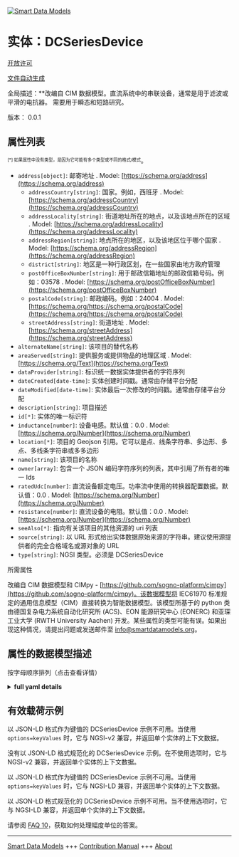 <!-- 10-Header -->  
[![Smart Data Models](https://smartdatamodels.org/wp-content/uploads/2022/01/SmartDataModels_logo.png "Logo")](https://smartdatamodels.org)  
实体：DCSeriesDevice  
=================<!-- /10-Header -->  
<!-- 15-License -->  
[开放许可](https://github.com/smart-data-models//dataModel.EnergyCIM/blob/master/DCSeriesDevice/LICENSE.md)  
[文件自动生成](https://docs.google.com/presentation/d/e/2PACX-1vTs-Ng5dIAwkg91oTTUdt8ua7woBXhPnwavZ0FxgR8BsAI_Ek3C5q97Nd94HS8KhP-r_quD4H0fgyt3/pub?start=false&loop=false&delayms=3000#slide=id.gb715ace035_0_60)  
<!-- /15-License -->  
<!-- 20-Description -->  
全局描述：**改编自 CIM 数据模型。直流系统中的串联设备，通常是用于滤波或平滑的电抗器。  需要用于瞬态和短路研究。  
版本： 0.0.1  
<!-- /20-Description -->  
<!-- 30-PropertiesList -->  

## 属性列表  

<sup><sub>[*] 如果属性中没有类型，是因为它可能有多个类型或不同的格式/模式</sub></sup>。  
- `address[object]`: 邮寄地址  . Model: [https://schema.org/address](https://schema.org/address)	- `addressCountry[string]`: 国家。例如，西班牙  . Model: [https://schema.org/addressCountry](https://schema.org/addressCountry)  
	- `addressLocality[string]`: 街道地址所在的地点，以及该地点所在的区域  . Model: [https://schema.org/addressLocality](https://schema.org/addressLocality)  
	- `addressRegion[string]`: 地点所在的地区，以及该地区位于哪个国家  . Model: [https://schema.org/addressRegion](https://schema.org/addressRegion)  
	- `district[string]`: 地区是一种行政区划，在一些国家由地方政府管理    
	- `postOfficeBoxNumber[string]`: 用于邮政信箱地址的邮政信箱号码。例如：03578  . Model: [https://schema.org/postOfficeBoxNumber](https://schema.org/postOfficeBoxNumber)  
	- `postalCode[string]`: 邮政编码。例如：24004  . Model: [https://schema.org/https://schema.org/postalCode](https://schema.org/https://schema.org/postalCode)  
	- `streetAddress[string]`: 街道地址  . Model: [https://schema.org/streetAddress](https://schema.org/streetAddress)  
- `alternateName[string]`: 该项目的替代名称  - `areaServed[string]`: 提供服务或提供物品的地理区域  . Model: [https://schema.org/Text](https://schema.org/Text)- `dataProvider[string]`: 标识统一数据实体提供者的字符序列  - `dateCreated[date-time]`: 实体创建时间戳。通常由存储平台分配  - `dateModified[date-time]`: 实体最后一次修改的时间戳。通常由存储平台分配  - `description[string]`: 项目描述  - `id[*]`: 实体的唯一标识符  - `inductance[number]`: 设备电感。默认值：0.0  . Model: [https://schema.org/Number](https://schema.org/Number)- `location[*]`: 项目的 Geojson 引用。它可以是点、线条字符串、多边形、多点、多线条字符串或多多边形  - `name[string]`: 该项目的名称  - `owner[array]`: 包含一个 JSON 编码字符序列的列表，其中引用了所有者的唯一 Ids  - `ratedUdc[number]`: 直流设备额定电压。功率流中使用的转换器配置数据。默认值：0.0  . Model: [https://schema.org/Number](https://schema.org/Number)- `resistance[number]`: 直流设备的电阻。默认值：0.0  . Model: [https://schema.org/Number](https://schema.org/Number)- `seeAlso[*]`: 指向有关该项目的其他资源的 uri 列表  - `source[string]`: 以 URL 形式给出实体数据原始来源的字符串。建议使用源提供者的完全合格域名或源对象的 URL  - `type[string]`: NGSI 类型。必须是 DCSeriesDevice  <!-- /30-PropertiesList -->  
<!-- 35-RequiredProperties -->  
所需属性  
<!-- /35-RequiredProperties -->  
<!-- 40-RequiredProperties -->  
改编自 CIM 数据模型和 CIMpy - [https://github.com/sogno-platform/cimpy](https://github.com/sogno-platform/cimpy)。该数据模型将 IEC61970 标准规定的通用信息模型（CIM）直接转换为智能数据模型。该模型所基于的 python 类由德国复杂电力系统自动化研究所 (ACS)、EON 能源研究中心 (EONERC) 和亚琛工业大学 (RWTH University Aachen) 开发。某些属性的类型可能有误。如果出现这种情况，请提出问题或发送邮件至 info@smartdatamodels.org。  
<!-- /40-RequiredProperties -->  
<!-- 50-DataModelHeader -->  
## 属性的数据模型描述  
按字母顺序排列（点击查看详情）  
<!-- /50-DataModelHeader -->  
<!-- 60-ModelYaml -->  
<details><summary><strong>full yaml details</strong></summary>    
```yaml  
DCSeriesDevice:    
  description: 'Adapted from CIM data models. A series device within the DC system, typically a reactor used for filtering or smoothing.  Needed for transient and short circuit studies.'    
  properties:    
    address:    
      description: The mailing address    
      properties:    
        addressCountry:    
          description: 'The country. For example, Spain'    
          type: string    
          x-ngsi:    
            model: https://schema.org/addressCountry    
            type: Property    
        addressLocality:    
          description: 'The locality in which the street address is, and which is in the region'    
          type: string    
          x-ngsi:    
            model: https://schema.org/addressLocality    
            type: Property    
        addressRegion:    
          description: 'The region in which the locality is, and which is in the country'    
          type: string    
          x-ngsi:    
            model: https://schema.org/addressRegion    
            type: Property    
        district:    
          description: 'A district is a type of administrative division that, in some countries, is managed by the local government'    
          type: string    
          x-ngsi:    
            type: Property    
        postOfficeBoxNumber:    
          description: 'The post office box number for PO box addresses. For example, 03578'    
          type: string    
          x-ngsi:    
            model: https://schema.org/postOfficeBoxNumber    
            type: Property    
        postalCode:    
          description: 'The postal code. For example, 24004'    
          type: string    
          x-ngsi:    
            model: https://schema.org/https://schema.org/postalCode    
            type: Property    
        streetAddress:    
          description: The street address    
          type: string    
          x-ngsi:    
            model: https://schema.org/streetAddress    
            type: Property    
        streetNr:    
          description: Number identifying a specific property on a public street    
          type: string    
          x-ngsi:    
            type: Property    
      type: object    
      x-ngsi:    
        model: https://schema.org/address    
        type: Property    
    alternateName:    
      description: An alternative name for this item    
      type: string    
      x-ngsi:    
        type: Property    
    areaServed:    
      description: The geographic area where a service or offered item is provided    
      type: string    
      x-ngsi:    
        model: https://schema.org/Text    
        type: Property    
    dataProvider:    
      description: A sequence of characters identifying the provider of the harmonised data entity    
      type: string    
      x-ngsi:    
        type: Property    
    dateCreated:    
      description: Entity creation timestamp. This will usually be allocated by the storage platform    
      format: date-time    
      type: string    
      x-ngsi:    
        type: Property    
    dateModified:    
      description: Timestamp of the last modification of the entity. This will usually be allocated by the storage platform    
      format: date-time    
      type: string    
      x-ngsi:    
        type: Property    
    description:    
      description: A description of this item    
      type: string    
      x-ngsi:    
        type: Property    
    id:    
      anyOf:    
        - description: Identifier format of any NGSI entity    
          maxLength: 256    
          minLength: 1    
          pattern: ^[\w\-\.\{\}\$\+\*\[\]`|~^@!,:\\]+$    
          type: string    
          x-ngsi:    
            type: Property    
        - description: Identifier format of any NGSI entity    
          format: uri    
          type: string    
          x-ngsi:    
            type: Property    
      description: Unique identifier of the entity    
      x-ngsi:    
        type: Property    
    inductance:    
      description: 'Inductance of the device. Default: 0.0'    
      type: number    
      x-ngsi:    
        model: https://schema.org/Number    
        type: Property    
    location:    
      description: 'Geojson reference to the item. It can be Point, LineString, Polygon, MultiPoint, MultiLineString or MultiPolygon'    
      oneOf:    
        - description: Geojson reference to the item. Point    
          properties:    
            bbox:    
              items:    
                type: number    
              minItems: 4    
              type: array    
            coordinates:    
              items:    
                type: number    
              minItems: 2    
              type: array    
            type:    
              enum:    
                - Point    
              type: string    
          required:    
            - type    
            - coordinates    
          title: GeoJSON Point    
          type: object    
          x-ngsi:    
            type: GeoProperty    
        - description: Geojson reference to the item. LineString    
          properties:    
            bbox:    
              items:    
                type: number    
              minItems: 4    
              type: array    
            coordinates:    
              items:    
                items:    
                  type: number    
                minItems: 2    
                type: array    
              minItems: 2    
              type: array    
            type:    
              enum:    
                - LineString    
              type: string    
          required:    
            - type    
            - coordinates    
          title: GeoJSON LineString    
          type: object    
          x-ngsi:    
            type: GeoProperty    
        - description: Geojson reference to the item. Polygon    
          properties:    
            bbox:    
              items:    
                type: number    
              minItems: 4    
              type: array    
            coordinates:    
              items:    
                items:    
                  items:    
                    type: number    
                  minItems: 2    
                  type: array    
                minItems: 4    
                type: array    
              type: array    
            type:    
              enum:    
                - Polygon    
              type: string    
          required:    
            - type    
            - coordinates    
          title: GeoJSON Polygon    
          type: object    
          x-ngsi:    
            type: GeoProperty    
        - description: Geojson reference to the item. MultiPoint    
          properties:    
            bbox:    
              items:    
                type: number    
              minItems: 4    
              type: array    
            coordinates:    
              items:    
                items:    
                  type: number    
                minItems: 2    
                type: array    
              type: array    
            type:    
              enum:    
                - MultiPoint    
              type: string    
          required:    
            - type    
            - coordinates    
          title: GeoJSON MultiPoint    
          type: object    
          x-ngsi:    
            type: GeoProperty    
        - description: Geojson reference to the item. MultiLineString    
          properties:    
            bbox:    
              items:    
                type: number    
              minItems: 4    
              type: array    
            coordinates:    
              items:    
                items:    
                  items:    
                    type: number    
                  minItems: 2    
                  type: array    
                minItems: 2    
                type: array    
              type: array    
            type:    
              enum:    
                - MultiLineString    
              type: string    
          required:    
            - type    
            - coordinates    
          title: GeoJSON MultiLineString    
          type: object    
          x-ngsi:    
            type: GeoProperty    
        - description: Geojson reference to the item. MultiLineString    
          properties:    
            bbox:    
              items:    
                type: number    
              minItems: 4    
              type: array    
            coordinates:    
              items:    
                items:    
                  items:    
                    items:    
                      type: number    
                    minItems: 2    
                    type: array    
                  minItems: 4    
                  type: array    
                type: array    
              type: array    
            type:    
              enum:    
                - MultiPolygon    
              type: string    
          required:    
            - type    
            - coordinates    
          title: GeoJSON MultiPolygon    
          type: object    
          x-ngsi:    
            type: GeoProperty    
      x-ngsi:    
        type: GeoProperty    
    name:    
      description: The name of this item    
      type: string    
      x-ngsi:    
        type: Property    
    owner:    
      description: A List containing a JSON encoded sequence of characters referencing the unique Ids of the owner(s)    
      items:    
        anyOf:    
          - description: Identifier format of any NGSI entity    
            maxLength: 256    
            minLength: 1    
            pattern: ^[\w\-\.\{\}\$\+\*\[\]`|~^@!,:\\]+$    
            type: string    
            x-ngsi:    
              type: Property    
          - description: Identifier format of any NGSI entity    
            format: uri    
            type: string    
            x-ngsi:    
              type: Property    
        description: Unique identifier of the entity    
        x-ngsi:    
          type: Property    
      type: array    
      x-ngsi:    
        type: Property    
    ratedUdc:    
      description: 'Rated DC device voltage. Converter configuration data used in power flow. Default: 0.0'    
      type: number    
      x-ngsi:    
        model: https://schema.org/Number    
        type: Property    
    resistance:    
      description: 'Resistance of the DC device. Default: 0.0'    
      type: number    
      x-ngsi:    
        model: https://schema.org/Number    
        type: Property    
    seeAlso:    
      description: list of uri pointing to additional resources about the item    
      oneOf:    
        - items:    
            format: uri    
            type: string    
          minItems: 1    
          type: array    
        - format: uri    
          type: string    
      x-ngsi:    
        type: Property    
    source:    
      description: 'A sequence of characters giving the original source of the entity data as a URL. Recommended to be the fully qualified domain name of the source provider, or the URL to the source object'    
      type: string    
      x-ngsi:    
        type: Property    
    type:    
      description: NGSI type. It has to be DCSeriesDevice    
      enum:    
        - DCSeriesDevice    
      type: string    
      x-ngsi:    
        type: Property    
  required: []    
  type: object    
  x-derived-from: ""    
  x-disclaimer: 'Redistribution and use in source and binary forms, with or without modification, are permitted  provided that the license conditions are met. Copyleft (c) 2022 Contributors to Smart Data Models Program'    
  x-license-url: https://github.com/smart-data-models/dataModel.EnergyCIM/blob/master/DCSeriesDevice/LICENSE.md    
  x-model-schema: https://smart-data-models.github.io/dataModels.CIMEnergyClasses/DCSeriesDevice/schema.json    
  x-model-tags: ""    
  x-version: 0.0.1    
```  
</details>    
<!-- /60-ModelYaml -->  
<!-- 70-MiddleNotes -->  
<!-- /70-MiddleNotes -->  
<!-- 80-Examples -->  
## 有效载荷示例  
以 JSON-LD 格式作为键值的 DCSeriesDevice 示例不可用。当使用 `options=keyValues` 时，它与 NGSI-v2 兼容，并返回单个实体的上下文数据。  
没有以 JSON-LD 格式规范化的 DCSeriesDevice 示例。在不使用选项时，它与 NGSI-v2 兼容，并返回单个实体的上下文数据。  
以 JSON-LD 格式作为键值的 DCSeriesDevice 示例不可用。当使用 `options=keyValues` 时，它与 NGSI-LD 兼容，并返回单个实体的上下文数据。  
以 JSON-LD 格式规范化的 DCSeriesDevice 示例不可用。当不使用选项时，它与 NGSI-LD 兼容，并返回单个实体的上下文数据。  
<!-- /80-Examples -->  
<!-- 90-FooterNotes -->  
<!-- /90-FooterNotes -->  
<!-- 95-Units -->  
请参阅 [FAQ 10](https://smartdatamodels.org/index.php/faqs/)，获取如何处理幅度单位的答案。  
<!-- /95-Units -->  
<!-- 97-LastFooter -->  
---  
[Smart Data Models](https://smartdatamodels.org) +++ [Contribution Manual](https://bit.ly/contribution_manual) +++ [About](https://bit.ly/Introduction_SDM)<!-- /97-LastFooter -->  

